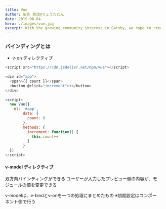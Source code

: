 ```yaml
---
title: Vue
author: 船先 亮汰@りょうたたん
date: 2019-06-04
hero: ./images/vue.jpg
excerpt: With the growing community interest in Gatsby, we hope to create more resources that make it easier for anyone to grasp the power of this incredible tool.
---
```


### バインディングとは


- v-on ディレクティブ

```js
<script src="https://cdn.jsdelivr.net/npm/vue"></script>
  
<div id="app">
  <span>{{ count }}</span>
  <button @click="increment">+</button>
</div>
  
<script>
  new Vue({
    el: '#app',
    	data: {
          count: 0
        },
    	methods: {
          increment: function() {
            this.count++
          }
        }
  })
</script>
```

#### v-model ディレクティブ
双方向バインディングができる
ユーザーが入力したプレビュー側の内容が、モジュールの値を変更できる

v-modelは、v-bindとv-onを一つの処理にまとめたもの
※初期設定はコンポーネント側で行う

